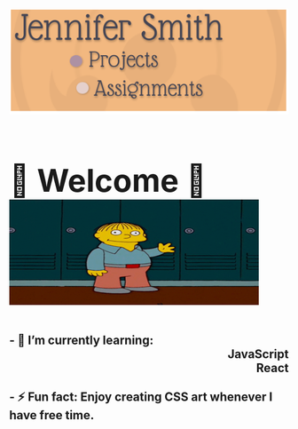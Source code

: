 # <img width="920" height="190" src='images/banner.png'/> <div align="left"><h1>🦋 Welcome 🦋<br> <div align="left"> <img src="images/hello.gif" width="450px" height="190px"></div> </h1></div>

<div align="left">

## - 🌱 **I’m currently learning:**<br><div align="right">**JavaScript** <br> **React** </div> <br> - ⚡ **Fun fact:** **Enjoy creating CSS art whenever I have free time.**

</div>

<!--
**JenniferSmith007/JenniferSmith007** is a ✨ _special_ ✨ repository because its `README.md` (this file) appears on your GitHub profile.

Here are some ideas to get you started:

- 🔭 I’m currently working on ...
- 🌱 I’m currently learning ...
- 👯 I’m looking to collaborate on ...
- 🤔 I’m looking for help with ...
- 💬 Ask me about ...
- 📫 How to reach me: ...
- 😄 Pronouns: ...
- ⚡ Fun fact: ...
-->
